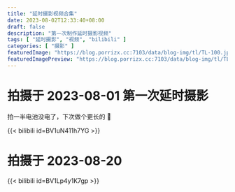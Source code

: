 ```yaml
---
title: "延时摄影视频合集"
date: 2023-08-02T12:33:40+08:00
draft: false
description: "第一次制作延时摄影视频"
tags: [ "延时摄影", "视频", "bilibili" ]
categories: [ "摄影" ]
featuredImage: "https://blog.porrizx.cc:7103/data/blog-img/tl/TL-100.jpg"
featuredImagePreview: "https://blog.porrizx.cc:7103/data/blog-img/tl/TL-100.jpg"
---
```


# 拍摄于 2023-08-01 第一次延时摄影

拍一半电池没电了，下次做个更长的 🤨

{{< bilibili id=BV1uN411h7YG >}}

# 拍摄于 2023-08-20

{{< bilibili id=BV1Lp4y1K7gp >}}
